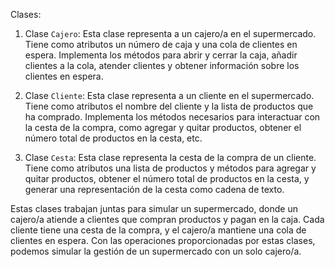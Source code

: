 Clases:

1. Clase `Cajero`: Esta clase representa a un cajero/a en el supermercado. Tiene como atributos un número de caja y una cola de clientes en espera. Implementa los métodos para abrir y cerrar la caja, añadir clientes a la cola, atender clientes y obtener información sobre los clientes en espera.

2. Clase `Cliente`: Esta clase representa a un cliente en el supermercado. Tiene como atributos el nombre del cliente y la lista de productos que ha comprado. Implementa los métodos necesarios para interactuar con la cesta de la compra, como agregar y quitar productos, obtener el número total de productos en la cesta, etc.

3. Clase `Cesta`: Esta clase representa la cesta de la compra de un cliente. Tiene como atributos una lista de productos y métodos para agregar y quitar productos, obtener el número total de productos en la cesta, y generar una representación de la cesta como cadena de texto.

Estas clases trabajan juntas para simular un supermercado, donde un cajero/a atiende a clientes que compran productos y pagan en la caja. Cada cliente tiene una cesta de la compra, y el cajero/a mantiene una cola de clientes en espera. Con las operaciones proporcionadas por estas clases, podemos simular la gestión de un supermercado con un solo cajero/a.